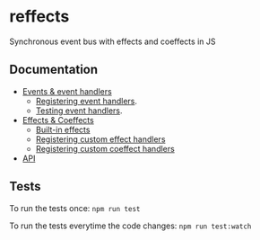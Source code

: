 # reffects 

Synchronous event bus with effects and coeffects in JS

## Documentation
* [Events & event handlers](https://github.com/trovit/reffects/blob/master/docs/events_and_event_handlers.md)
  * [Registering event handlers](https://github.com/trovit/reffects/blob/master/docs/event_handlers.md).
  * [Testing event handlers](https://github.com/trovit/reffects/blob/master/docs/testing_event_handlers.md).
* [Effects & Coeffects](https://github.com/trikitrok/reffects/blob/master/docs/effects-and-coeffects.md)
  * [Built-in effects](https://github.com/trikitrok/reffects/blob/master/docs/built-in-effects.md)
  * [Registering custom effect handlers](https://github.com/trikitrok/reffects/blob/master/docs/custom-effects.md)
  * [Registering custom coeffect handlers](https://github.com/trikitrok/reffects/blob/master/docs/custom-coeffects.md)
* [API](https://github.com/trikitrok/reffects/blob/master/docs/api.md)

## Tests

To run the tests once: `npm run test`

To run the tests everytime the code changes: `npm run test:watch`
